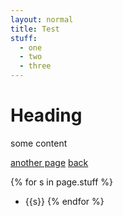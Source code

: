```yaml
---
layout: normal
title: Test
stuff:
  - one
  - two
  - three
---
```

# Heading

some content

[another page](./another-page.html)
[back](./)

{% for s in page.stuff %}
 - {{s}}
{% endfor %}
